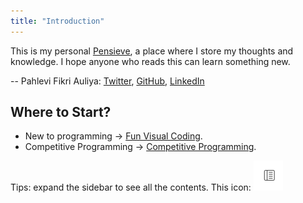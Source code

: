 ```yaml
---
title: "Introduction"
---
```


This is my personal [Pensieve](https://harrypotter.fandom.com/wiki/Pensieve), a place where I store my thoughts and knowledge. I hope anyone who reads this can learn something new.

-- Pahlevi Fikri Auliya: [Twitter](https://twitter.com/_fikri_auliya), [GitHub](https://github.com/fikriauliya/), [LinkedIn](https://www.linkedin.com/in/pahleviauliya/)

## Where to Start?

- New to programming -> [Fun Visual Coding](fun-visual-coding/introduction.md).
- Competitive Programming -> [Competitive Programming](competitive-programming/introduction.ipynb).

Tips: expand the sidebar to see all the contents. This icon: ![](assets/sidebar.png)

